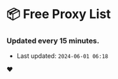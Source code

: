 # :package: Free Proxy List
### Updated every 15 minutes.

- Last updated: `2024-06-01 06:18`

:heart:
